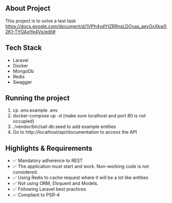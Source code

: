 ## About Project

This project is to solve a test task
https://docs.google.com/document/d/1VPh4ydYtZRRnsLDOvas_aevOxXkw52K1-TYOAqYe4Vs/edit#

## Tech Stack

-   Laravel
-   Docker
-   MongoDb
-   Redis
-   Swagger

## Running the project

1. cp .env.example .env
2. docker-compose up -d (make sure localhost and port 80 is not occupied)
3. ./vendor/bin/sail db:seed to add example entities
4. Go to http://localhost/api/documentation to access the API

## Highlights & Requirements

- ✅ Mandatory adherence to REST
- ✅ The application must start and work. Non-working code is not considered.
- ✅ Using Redis to cache request where it will be a lot like entities
- ✅ Not using ORM, Eloquent and Models.
- ✅ Following Laravel best practices
- ✅ Compliant to PSR-4
